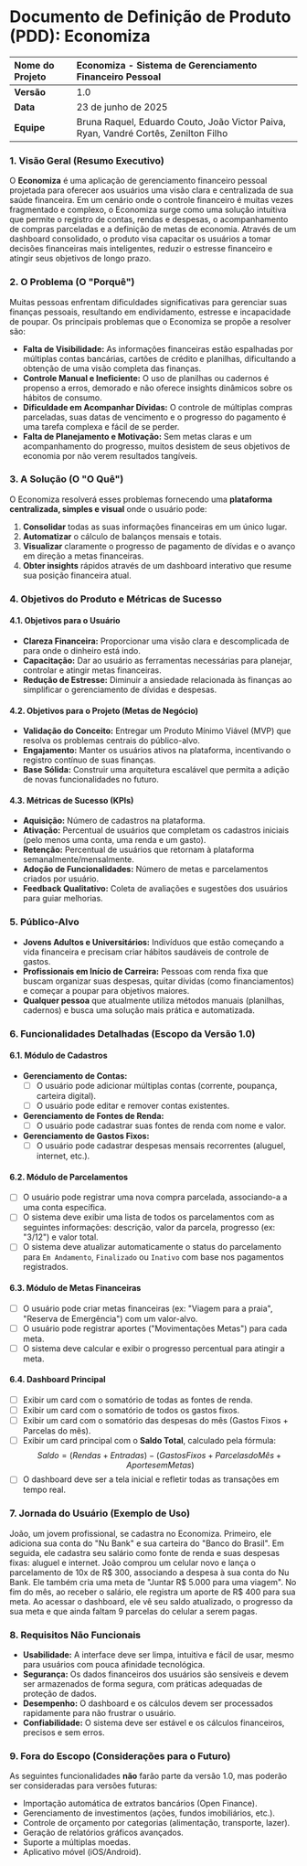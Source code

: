 # Documento de Definição de Produto (PDD): Economiza

| **Nome do Projeto** | Economiza - Sistema de Gerenciamento Financeiro Pessoal |
| :--- | :--- |
| **Versão** | 1.0 |
| **Data** | 23 de junho de 2025 |
| **Equipe** | Bruna Raquel, Eduardo Couto, João Victor Paiva, Ryan, Vandré Cortês, Zenilton Filho |

### 1. Visão Geral (Resumo Executivo)

O **Economiza** é uma aplicação de gerenciamento financeiro pessoal projetada para oferecer aos usuários uma visão clara e centralizada de sua saúde financeira. Em um cenário onde o controle financeiro é muitas vezes fragmentado e complexo, o Economiza surge como uma solução intuitiva que permite o registro de contas, rendas e despesas, o acompanhamento de compras parceladas e a definição de metas de economia. Através de um dashboard consolidado, o produto visa capacitar os usuários a tomar decisões financeiras mais inteligentes, reduzir o estresse financeiro e atingir seus objetivos de longo prazo.

### 2. O Problema (O "Porquê")

Muitas pessoas enfrentam dificuldades significativas para gerenciar suas finanças pessoais, resultando em endividamento, estresse e incapacidade de poupar. Os principais problemas que o Economiza se propõe a resolver são:

* **Falta de Visibilidade:** As informações financeiras estão espalhadas por múltiplas contas bancárias, cartões de crédito e planilhas, dificultando a obtenção de uma visão completa das finanças.
* **Controle Manual e Ineficiente:** O uso de planilhas ou cadernos é propenso a erros, demorado e não oferece insights dinâmicos sobre os hábitos de consumo.
* **Dificuldade em Acompanhar Dívidas:** O controle de múltiplas compras parceladas, suas datas de vencimento e o progresso do pagamento é uma tarefa complexa e fácil de se perder.
* **Falta de Planejamento e Motivação:** Sem metas claras e um acompanhamento do progresso, muitos desistem de seus objetivos de economia por não verem resultados tangíveis.

### 3. A Solução (O "O Quê")

O Economiza resolverá esses problemas fornecendo uma **plataforma centralizada, simples e visual** onde o usuário pode:

1.  **Consolidar** todas as suas informações financeiras em um único lugar.
2.  **Automatizar** o cálculo de balanços mensais e totais.
3.  **Visualizar** claramente o progresso de pagamento de dívidas e o avanço em direção a metas financeiras.
4.  **Obter insights** rápidos através de um dashboard interativo que resume sua posição financeira atual.

### 4. Objetivos do Produto e Métricas de Sucesso

#### 4.1. Objetivos para o Usuário
* **Clareza Financeira:** Proporcionar uma visão clara e descomplicada de para onde o dinheiro está indo.
* **Capacitação:** Dar ao usuário as ferramentas necessárias para planejar, controlar e atingir metas financeiras.
* **Redução de Estresse:** Diminuir a ansiedade relacionada às finanças ao simplificar o gerenciamento de dívidas e despesas.

#### 4.2. Objetivos para o Projeto (Metas de Negócio)
* **Validação do Conceito:** Entregar um Produto Mínimo Viável (MVP) que resolva os problemas centrais do público-alvo.
* **Engajamento:** Manter os usuários ativos na plataforma, incentivando o registro contínuo de suas finanças.
* **Base Sólida:** Construir uma arquitetura escalável que permita a adição de novas funcionalidades no futuro.

#### 4.3. Métricas de Sucesso (KPIs)
* **Aquisição:** Número de cadastros na plataforma.
* **Ativação:** Percentual de usuários que completam os cadastros iniciais (pelo menos uma conta, uma renda e um gasto).
* **Retenção:** Percentual de usuários que retornam à plataforma semanalmente/mensalmente.
* **Adoção de Funcionalidades:** Número de metas e parcelamentos criados por usuário.
* **Feedback Qualitativo:** Coleta de avaliações e sugestões dos usuários para guiar melhorias.

### 5. Público-Alvo

* **Jovens Adultos e Universitários:** Indivíduos que estão começando a vida financeira e precisam criar hábitos saudáveis de controle de gastos.
* **Profissionais em Início de Carreira:** Pessoas com renda fixa que buscam organizar suas despesas, quitar dívidas (como financiamentos) e começar a poupar para objetivos maiores.
* **Qualquer pessoa** que atualmente utiliza métodos manuais (planilhas, cadernos) e busca uma solução mais prática e automatizada.

### 6. Funcionalidades Detalhadas (Escopo da Versão 1.0)

#### 6.1. Módulo de Cadastros
-   **Gerenciamento de Contas:**
    -   [ ] O usuário pode adicionar múltiplas contas (corrente, poupança, carteira digital).
    -   [ ] O usuário pode editar e remover contas existentes.
-   **Gerenciamento de Fontes de Renda:**
    -   [ ] O usuário pode cadastrar suas fontes de renda com nome e valor.
-   **Gerenciamento de Gastos Fixos:**
    -   [ ] O usuário pode cadastrar despesas mensais recorrentes (aluguel, internet, etc.).

#### 6.2. Módulo de Parcelamentos
-   [ ] O usuário pode registrar uma nova compra parcelada, associando-a a uma conta específica.
-   [ ] O sistema deve exibir uma lista de todos os parcelamentos com as seguintes informações: descrição, valor da parcela, progresso (ex: "3/12") e valor total.
-   [ ] O sistema deve atualizar automaticamente o status do parcelamento para `Em Andamento`, `Finalizado` ou `Inativo` com base nos pagamentos registrados.

#### 6.3. Módulo de Metas Financeiras
-   [ ] O usuário pode criar metas financeiras (ex: "Viagem para a praia", "Reserva de Emergência") com um valor-alvo.
-   [ ] O usuário pode registrar aportes ("Movimentações Metas") para cada meta.
-   [ ] O sistema deve calcular e exibir o progresso percentual para atingir a meta.

#### 6.4. Dashboard Principal
-   [ ] Exibir um card com o somatório de todas as fontes de renda.
-   [ ] Exibir um card com o somatório de todos os gastos fixos.
-   [ ] Exibir um card com o somatório das despesas do mês (Gastos Fixos + Parcelas do mês).
-   [ ] Exibir um card principal com o **Saldo Total**, calculado pela fórmula:
    $$Saldo = (Rendas + Entradas) - (Gastos Fixos + Parcelas do Mês + Aportes em Metas)$$
-   [ ] O dashboard deve ser a tela inicial e refletir todas as transações em tempo real.

### 7. Jornada do Usuário (Exemplo de Uso)

João, um jovem profissional, se cadastra no Economiza. Primeiro, ele adiciona sua conta do "Nu Bank" e sua carteira do "Banco do Brasil". Em seguida, ele cadastra seu salário como fonte de renda e suas despesas fixas: aluguel e internet. João comprou um celular novo e lança o parcelamento de 10x de R$ 300, associando a despesa à sua conta do Nu Bank. Ele também cria uma meta de "Juntar R$ 5.000 para uma viagem". No fim do mês, ao receber o salário, ele registra um aporte de R$ 400 para sua meta. Ao acessar o dashboard, ele vê seu saldo atualizado, o progresso da sua meta e que ainda faltam 9 parcelas do celular a serem pagas.

### 8. Requisitos Não Funcionais

* **Usabilidade:** A interface deve ser limpa, intuitiva e fácil de usar, mesmo para usuários com pouca afinidade tecnológica.
* **Segurança:** Os dados financeiros dos usuários são sensíveis e devem ser armazenados de forma segura, com práticas adequadas de proteção de dados.
* **Desempenho:** O dashboard e os cálculos devem ser processados rapidamente para não frustrar o usuário.
* **Confiabilidade:** O sistema deve ser estável e os cálculos financeiros, precisos e sem erros.

### 9. Fora do Escopo (Considerações para o Futuro)

As seguintes funcionalidades **não** farão parte da versão 1.0, mas poderão ser consideradas para versões futuras:

* Importação automática de extratos bancários (Open Finance).
* Gerenciamento de investimentos (ações, fundos imobiliários, etc.).
* Controle de orçamento por categorias (alimentação, transporte, lazer).
* Geração de relatórios gráficos avançados.
* Suporte a múltiplas moedas.
* Aplicativo móvel (iOS/Android).